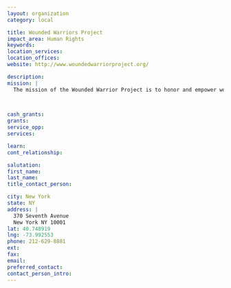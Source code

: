 ```yaml
---
layout: organization
category: local

title: Wounded Warriors Project
impact_area: Human Rights
keywords: 
location_services: 
location_offices: 
website: http://www.woundedwarriorproject.org/

description: 
mission: |
  The mission of the Wounded Warrior Project is to honor and empower wounded warriors. 		

  

cash_grants: 
grants: 
service_opp: 
services: 

learn: 
cont_relationship: 

salutation: 
first_name: 
last_name: 
title_contact_person: 

city: New York
state: NY
address: |
  370 Seventh Avenue     
  New York NY 10001
lat: 40.748919
lng: -73.992553
phone: 212-629-8881
ext: 
fax: 
email: 
preferred_contact: 
contact_person_intro: 
---
```


